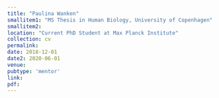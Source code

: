 ```yaml
---
title: "Paulina Wanken"
smallitem1: "MS Thesis in Human Biology, University of Copenhagen"
smallitem2: 
location: "Current PhD Student at Max Planck Institute"
collection: cv
permalink:
date: 2018-12-01
date2: 2020-06-01
venue: 
pubtype: 'mentor'
link: 
pdf: 
---
```

